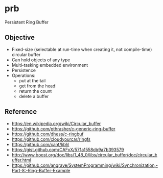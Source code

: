 # prb

Persistent Ring Buffer

## Objective

- Fixed-size (selectable at run-time when creating it, not compile-time) circular buffer
- Can hold objects of any type
- Multi-tasking embedded environment
- Persistence
- Operations:
  * put at the tail
  * get from the head
  * return the count
  * delete a buffer


## Reference

- https://en.wikipedia.org/wiki/Circular_buffer
- https://github.com/pthrasher/c-generic-ring-buffer
- https://github.com/dhess/c-ringbuf
- https://github.com/cloudyourcar/ringfs
- https://github.com/xant/libhl
- https://gist.github.com/CAFxX/571a1558db9a7b393579
- http://www.boost.org/doc/libs/1_48_0/libs/circular_buffer/doc/circular_buffer.html
- https://github.com/angrave/SystemProgramming/wiki/Synchronization,-Part-8:-Ring-Buffer-Example
